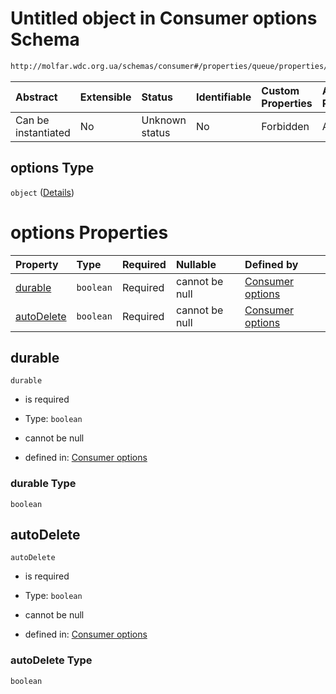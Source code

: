 # Untitled object in Consumer options Schema

```txt
http://molfar.wdc.org.ua/schemas/consumer#/properties/queue/properties/exchange/properties/options
```



| Abstract            | Extensible | Status         | Identifiable | Custom Properties | Additional Properties | Access Restrictions | Defined In                                                                |
| :------------------ | :--------- | :------------- | :----------- | :---------------- | :-------------------- | :------------------ | :------------------------------------------------------------------------ |
| Can be instantiated | No         | Unknown status | No           | Forbidden         | Allowed               | none                | [consumer.schema.json*](json/consumer.schema.json "open original schema") |

## options Type

`object` ([Details](consumer-properties-queue-properties-exchange-properties-options.md))

# options Properties

| Property                  | Type      | Required | Nullable       | Defined by                                                                                                                                                                                                                               |
| :------------------------ | :-------- | :------- | :------------- | :--------------------------------------------------------------------------------------------------------------------------------------------------------------------------------------------------------------------------------------- |
| [durable](#durable)       | `boolean` | Required | cannot be null | [Consumer options](consumer-properties-queue-properties-exchange-properties-options-properties-durable.md "http://molfar.wdc.org.ua/schemas/consumer#/properties/queue/properties/exchange/properties/options/properties/durable")       |
| [autoDelete](#autodelete) | `boolean` | Required | cannot be null | [Consumer options](consumer-properties-queue-properties-exchange-properties-options-properties-autodelete.md "http://molfar.wdc.org.ua/schemas/consumer#/properties/queue/properties/exchange/properties/options/properties/autoDelete") |

## durable



`durable`

*   is required

*   Type: `boolean`

*   cannot be null

*   defined in: [Consumer options](consumer-properties-queue-properties-exchange-properties-options-properties-durable.md "http://molfar.wdc.org.ua/schemas/consumer#/properties/queue/properties/exchange/properties/options/properties/durable")

### durable Type

`boolean`

## autoDelete



`autoDelete`

*   is required

*   Type: `boolean`

*   cannot be null

*   defined in: [Consumer options](consumer-properties-queue-properties-exchange-properties-options-properties-autodelete.md "http://molfar.wdc.org.ua/schemas/consumer#/properties/queue/properties/exchange/properties/options/properties/autoDelete")

### autoDelete Type

`boolean`
